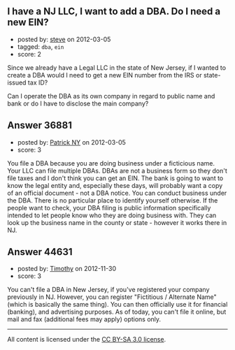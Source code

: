 ## I have a NJ LLC, I want to add a DBA. Do I need a new EIN?

- posted by: [steve](https://stackexchange.com/users/-1/16774-steve) on 2012-03-05
- tagged: `dba`, `ein`
- score: 2

Since we already have a Legal LLC in the state of New Jersey, if I wanted to create a DBA would I need to get a new EIN number from the IRS or state-issued tax ID?

Can I operate the DBA as its own company in regard to public name and bank or do I have to disclose the main company?


## Answer 36881

- posted by: [Patrick NY](https://stackexchange.com/users/-1/14366-patrick-ny) on 2012-03-05
- score: 3

You file a DBA because you are doing business under a ficticious name. Your LLC can file multiple DBAs. DBAs are not a business form so they don't file taxes and I don't think you can get an EIN. The bank is going to want to know the legal entity and, especially these days, will probably want a copy of an official document - not a DBA notice. 
You can conduct business under the DBA. There is no particular place to identify yourself otherwise. If the people want to check, your DBA filing is public information specifically intended to let people know who they are doing business with. They can look up the business name in the county or state - however it works there in NJ.



## Answer 44631

- posted by: [Timothy](https://stackexchange.com/users/-1/21857-timothy) on 2012-11-30
- score: 3

You can't file a DBA in New Jersey, if you've registered your company previously in NJ. However, you can register "Fictitious / Alternate Name" (which is basically the same thing). You can then officially use it for financial (banking), and advertising purposes.
As of today, you can't file it online, but mail and fax (additional fees may apply) options only.



---

All content is licensed under the [CC BY-SA 3.0 license](https://creativecommons.org/licenses/by-sa/3.0/).
